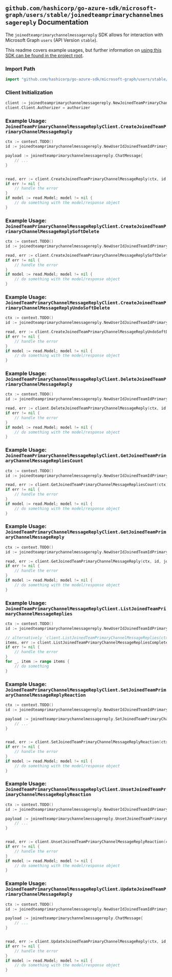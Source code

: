 
## `github.com/hashicorp/go-azure-sdk/microsoft-graph/users/stable/joinedteamprimarychannelmessagereply` Documentation

The `joinedteamprimarychannelmessagereply` SDK allows for interaction with Microsoft Graph `users` (API Version `stable`).

This readme covers example usages, but further information on [using this SDK can be found in the project root](https://github.com/hashicorp/go-azure-sdk/tree/main/docs).

### Import Path

```go
import "github.com/hashicorp/go-azure-sdk/microsoft-graph/users/stable/joinedteamprimarychannelmessagereply"
```


### Client Initialization

```go
client := joinedteamprimarychannelmessagereply.NewJoinedTeamPrimaryChannelMessageReplyClientWithBaseURI("https://graph.microsoft.com")
client.Client.Authorizer = authorizer
```


### Example Usage: `JoinedTeamPrimaryChannelMessageReplyClient.CreateJoinedTeamPrimaryChannelMessageReply`

```go
ctx := context.TODO()
id := joinedteamprimarychannelmessagereply.NewUserIdJoinedTeamIdPrimaryChannelMessageID("userId", "teamId", "chatMessageId")

payload := joinedteamprimarychannelmessagereply.ChatMessage{
	// ...
}


read, err := client.CreateJoinedTeamPrimaryChannelMessageReply(ctx, id, payload, joinedteamprimarychannelmessagereply.DefaultCreateJoinedTeamPrimaryChannelMessageReplyOperationOptions())
if err != nil {
	// handle the error
}
if model := read.Model; model != nil {
	// do something with the model/response object
}
```


### Example Usage: `JoinedTeamPrimaryChannelMessageReplyClient.CreateJoinedTeamPrimaryChannelMessageReplySoftDelete`

```go
ctx := context.TODO()
id := joinedteamprimarychannelmessagereply.NewUserIdJoinedTeamIdPrimaryChannelMessageIdReplyID("userId", "teamId", "chatMessageId", "chatMessageId1")

read, err := client.CreateJoinedTeamPrimaryChannelMessageReplySoftDelete(ctx, id, joinedteamprimarychannelmessagereply.DefaultCreateJoinedTeamPrimaryChannelMessageReplySoftDeleteOperationOptions())
if err != nil {
	// handle the error
}
if model := read.Model; model != nil {
	// do something with the model/response object
}
```


### Example Usage: `JoinedTeamPrimaryChannelMessageReplyClient.CreateJoinedTeamPrimaryChannelMessageReplyUndoSoftDelete`

```go
ctx := context.TODO()
id := joinedteamprimarychannelmessagereply.NewUserIdJoinedTeamIdPrimaryChannelMessageIdReplyID("userId", "teamId", "chatMessageId", "chatMessageId1")

read, err := client.CreateJoinedTeamPrimaryChannelMessageReplyUndoSoftDelete(ctx, id, joinedteamprimarychannelmessagereply.DefaultCreateJoinedTeamPrimaryChannelMessageReplyUndoSoftDeleteOperationOptions())
if err != nil {
	// handle the error
}
if model := read.Model; model != nil {
	// do something with the model/response object
}
```


### Example Usage: `JoinedTeamPrimaryChannelMessageReplyClient.DeleteJoinedTeamPrimaryChannelMessageReply`

```go
ctx := context.TODO()
id := joinedteamprimarychannelmessagereply.NewUserIdJoinedTeamIdPrimaryChannelMessageIdReplyID("userId", "teamId", "chatMessageId", "chatMessageId1")

read, err := client.DeleteJoinedTeamPrimaryChannelMessageReply(ctx, id, joinedteamprimarychannelmessagereply.DefaultDeleteJoinedTeamPrimaryChannelMessageReplyOperationOptions())
if err != nil {
	// handle the error
}
if model := read.Model; model != nil {
	// do something with the model/response object
}
```


### Example Usage: `JoinedTeamPrimaryChannelMessageReplyClient.GetJoinedTeamPrimaryChannelMessageRepliesCount`

```go
ctx := context.TODO()
id := joinedteamprimarychannelmessagereply.NewUserIdJoinedTeamIdPrimaryChannelMessageID("userId", "teamId", "chatMessageId")

read, err := client.GetJoinedTeamPrimaryChannelMessageRepliesCount(ctx, id, joinedteamprimarychannelmessagereply.DefaultGetJoinedTeamPrimaryChannelMessageRepliesCountOperationOptions())
if err != nil {
	// handle the error
}
if model := read.Model; model != nil {
	// do something with the model/response object
}
```


### Example Usage: `JoinedTeamPrimaryChannelMessageReplyClient.GetJoinedTeamPrimaryChannelMessageReply`

```go
ctx := context.TODO()
id := joinedteamprimarychannelmessagereply.NewUserIdJoinedTeamIdPrimaryChannelMessageIdReplyID("userId", "teamId", "chatMessageId", "chatMessageId1")

read, err := client.GetJoinedTeamPrimaryChannelMessageReply(ctx, id, joinedteamprimarychannelmessagereply.DefaultGetJoinedTeamPrimaryChannelMessageReplyOperationOptions())
if err != nil {
	// handle the error
}
if model := read.Model; model != nil {
	// do something with the model/response object
}
```


### Example Usage: `JoinedTeamPrimaryChannelMessageReplyClient.ListJoinedTeamPrimaryChannelMessageReplies`

```go
ctx := context.TODO()
id := joinedteamprimarychannelmessagereply.NewUserIdJoinedTeamIdPrimaryChannelMessageID("userId", "teamId", "chatMessageId")

// alternatively `client.ListJoinedTeamPrimaryChannelMessageReplies(ctx, id, joinedteamprimarychannelmessagereply.DefaultListJoinedTeamPrimaryChannelMessageRepliesOperationOptions())` can be used to do batched pagination
items, err := client.ListJoinedTeamPrimaryChannelMessageRepliesComplete(ctx, id, joinedteamprimarychannelmessagereply.DefaultListJoinedTeamPrimaryChannelMessageRepliesOperationOptions())
if err != nil {
	// handle the error
}
for _, item := range items {
	// do something
}
```


### Example Usage: `JoinedTeamPrimaryChannelMessageReplyClient.SetJoinedTeamPrimaryChannelMessageReplyReaction`

```go
ctx := context.TODO()
id := joinedteamprimarychannelmessagereply.NewUserIdJoinedTeamIdPrimaryChannelMessageIdReplyID("userId", "teamId", "chatMessageId", "chatMessageId1")

payload := joinedteamprimarychannelmessagereply.SetJoinedTeamPrimaryChannelMessageReplyReactionRequest{
	// ...
}


read, err := client.SetJoinedTeamPrimaryChannelMessageReplyReaction(ctx, id, payload, joinedteamprimarychannelmessagereply.DefaultSetJoinedTeamPrimaryChannelMessageReplyReactionOperationOptions())
if err != nil {
	// handle the error
}
if model := read.Model; model != nil {
	// do something with the model/response object
}
```


### Example Usage: `JoinedTeamPrimaryChannelMessageReplyClient.UnsetJoinedTeamPrimaryChannelMessageReplyReaction`

```go
ctx := context.TODO()
id := joinedteamprimarychannelmessagereply.NewUserIdJoinedTeamIdPrimaryChannelMessageIdReplyID("userId", "teamId", "chatMessageId", "chatMessageId1")

payload := joinedteamprimarychannelmessagereply.UnsetJoinedTeamPrimaryChannelMessageReplyReactionRequest{
	// ...
}


read, err := client.UnsetJoinedTeamPrimaryChannelMessageReplyReaction(ctx, id, payload, joinedteamprimarychannelmessagereply.DefaultUnsetJoinedTeamPrimaryChannelMessageReplyReactionOperationOptions())
if err != nil {
	// handle the error
}
if model := read.Model; model != nil {
	// do something with the model/response object
}
```


### Example Usage: `JoinedTeamPrimaryChannelMessageReplyClient.UpdateJoinedTeamPrimaryChannelMessageReply`

```go
ctx := context.TODO()
id := joinedteamprimarychannelmessagereply.NewUserIdJoinedTeamIdPrimaryChannelMessageIdReplyID("userId", "teamId", "chatMessageId", "chatMessageId1")

payload := joinedteamprimarychannelmessagereply.ChatMessage{
	// ...
}


read, err := client.UpdateJoinedTeamPrimaryChannelMessageReply(ctx, id, payload, joinedteamprimarychannelmessagereply.DefaultUpdateJoinedTeamPrimaryChannelMessageReplyOperationOptions())
if err != nil {
	// handle the error
}
if model := read.Model; model != nil {
	// do something with the model/response object
}
```
